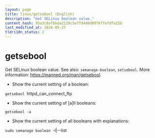```yaml
---
layout: page
title: linux/getsebool (English)
description: "Get SELinux boolean value."
content_hash: 95a3c0afbbda2119c5e7fd4d0d09f6ffefdfa15b
last_modified_at: 2024-05-27
tldri18n_status: 2
---
```

# getsebool

Get SELinux boolean value.
See also: `semanage-boolean`, `setsebool`.
More information: <https://manned.org/man/getsebool>.

- Show the current setting of a boolean:

`getsebool `<span class="tldr-var badge badge-pill bg-dark-lm bg-white-dm text-white-lm text-dark-dm font-weight-bold">httpd_can_connect_ftp</span>

- Show the current setting of [a]ll booleans:

`getsebool -a`

- Show the current setting of all booleans with explanations:

`sudo semanage boolean `<span class="tldr-var badge badge-pill bg-dark-lm bg-white-dm text-white-lm text-dark-dm font-weight-bold">-l|--list</span>
